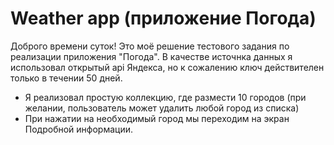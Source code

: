 # Weather app (приложение Погода)
Доброго времени суток!
Это моё решение тестового задания по реализации приложения "Погода".
В качестве источнка данных я использовал открытый api Яндекса, но к сожалению ключ действителен только в течении 50 дней.

- Я реализовал простую коллекцию, где размести 10 городов (при желании, пользователь может удалить любой город из списка)
- При нажатии на необходимый город мы переходим на экран Подробной информации.
